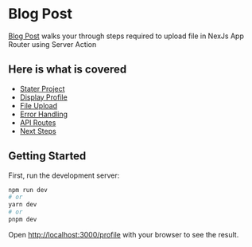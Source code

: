 # Blog Post

[Blog Post](https://createappai.com/blog/file-upload) walks your through steps required to upload file in NexJs App Router using Server Action

## Here is what is covered

- [Stater Project](https://createappai.com/blog/file-upload#stater-project)
- [Display Profile](https://createappai.com/blog/file-upload#display-profile)
- [File Upload](https://createappai.com/blog/file-upload#file-upload)
- [Error Handling](https://createappai.com/blog/file-upload#error-handling)
- [API Routes](https://createappai.com/blog/file-upload#api-routes)
- [Next Steps](https://createappai.com/blog/file-upload#next-steps)

## Getting Started

First, run the development server:

```bash
npm run dev
# or
yarn dev
# or
pnpm dev
```

Open [http://localhost:3000/profile](http://localhost:3000/profile) with your browser to see the result.
